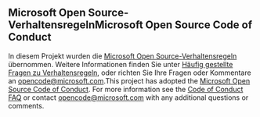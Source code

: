 ## <a name="microsoft-open-source-code-of-conduct"></a><span data-ttu-id="d3ea1-101">Microsoft Open Source-Verhaltensregeln</span><span class="sxs-lookup"><span data-stu-id="d3ea1-101">Microsoft Open Source Code of Conduct</span></span>
<span data-ttu-id="d3ea1-p101">In diesem Projekt wurden die [Microsoft Open Source-Verhaltensregeln](https://opensource.microsoft.com/codeofconduct/) übernommen. Weitere Informationen finden Sie unter [Häufig gestellte Fragen zu Verhaltensregeln](https://opensource.microsoft.com/codeofconduct/faq/), oder richten Sie Ihre Fragen oder Kommentare an [opencode@microsoft.com](mailto:opencode@microsoft.com).</span><span class="sxs-lookup"><span data-stu-id="d3ea1-p101">This project has adopted the [Microsoft Open Source Code of Conduct](https://opensource.microsoft.com/codeofconduct/). For more information see the [Code of Conduct FAQ](https://opensource.microsoft.com/codeofconduct/faq/) or contact [opencode@microsoft.com](mailto:opencode@microsoft.com) with any additional questions or comments.</span></span>